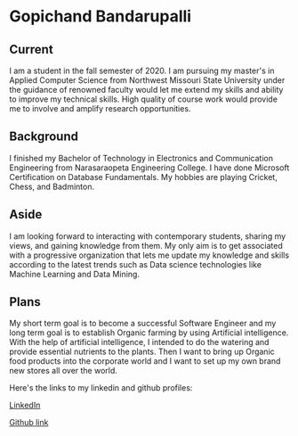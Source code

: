 # Gopichand Bandarupalli
## Current
I am a student in the fall semester of 2020. I am pursuing my master's in Applied Computer Science from Northwest Missouri State University under the guidance of renowned faculty would let me extend my skills and ability to improve my technical skills. High quality of course work would provide me to involve and amplify research opportunities.

## Background
I finished my Bachelor of Technology in Electronics and Communication Engineering from Narasaraopeta Engineering College. I have done Microsoft Certification on Database Fundamentals. My hobbies are playing Cricket, Chess, and Badminton.
 
## Aside
I am looking forward to interacting with contemporary students, sharing my views, and gaining knowledge from them. My only aim is to get associated with a progressive organization that lets me update my knowledge and skills according to the latest trends such as Data science technologies like Machine Learning and Data Mining.

## Plans
My short term goal is to become a successful Software Engineer and my long term goal is to establish Organic farming by using Artificial intelligence. With the help of artificial intelligence, I intended to do the watering and provide essential nutrients to the plants.  Then I want to bring up Organic food products into the corporate world and I want to set up my own brand new stores all over the world.

Here's the links to my linkedin and github profiles:

 [LinkedIn](https://www.linkedin.com/in/gopichand-bandarupalli-1681b5109/)

[Github link](https://github.com/chanduhvg)